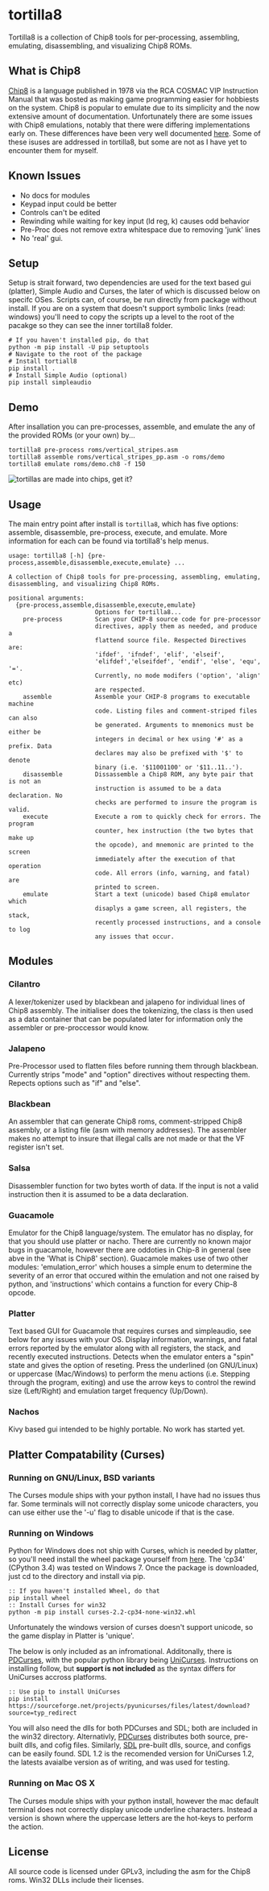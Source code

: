 # tortilla8

Tortilla8 is a collection of Chip8 tools for per-processing, assembling, emulating, disassembling, and visualizing Chip8 ROMs.

## What is Chip8

[Chip8](https://en.wikipedia.org/wiki/CHIP-8) is a language published in 1978 via the RCA COSMAC VIP Instruction Manual that was bosted as making game programming easier for hobbiests on the system. Chip8 is popular to emulate due to its simplicity and the now extensive amount of documentation. Unfortunately there are some issues with Chip8 emulations, notably that there were differing implementations early on. These differences have been very well documented [here](https://github.com/Chromatophore/HP48-Superchip#behavior-and-quirk-investigations). Some of these isuses are addressed in tortilla8, but some are not as I have yet to encounter them for myself.

## Known Issues

* No docs for modules
* Keypad input could be better
* Controls can't be edited
* Rewinding while waiting for key input (ld reg, k) causes odd behavior
* Pre-Proc does not remove extra whitespace due to removing 'junk' lines
* No 'real' gui.

## Setup

Setup is strait forward, two dependencies are used for the text based gui (platter), Simple Audio and Curses, the later of which is discussed below on specifc OSes. Scripts can, of course, be run directly from package without install. If you are on a system that doesn't support symbolic links (read: windows) you'll need to copy the scripts up a level to the root of the pacakge so they can see the inner tortilla8 folder.

```
# If you haven't installed pip, do that
python -m pip install -U pip setuptools
# Navigate to the root of the package
# Install tortiall8
pip install .
# Install Simple Audio (optional)
pip install simpleaudio
```

## Demo

After insallation you can pre-processes, assemble, and emulate the any of the provided ROMs (or your own) by...
```
tortilla8 pre-process roms/vertical_stripes.asm
tortilla8 assemble roms/vertical_stripes_pp.asm -o roms/demo
tortilla8 emulate roms/demo.ch8 -f 150
```

![tortillas are made into chips, get it?](https://github.com/aanunez/tortilla8/raw/master/docs/platter_demo1.png "Platter running vertical_stripes.ch8")

## Usage

The main entry point after install is `tortilla8`, which has five options: assemble, disassemble, pre-process, execute, and emulate. More information for each can be found via tortilla8's help menus.

```
usage: tortilla8 [-h] {pre-process,assemble,disassemble,execute,emulate} ...

A collection of Chip8 tools for pre-processing, assembling, emulating,
disassembling, and visualizing Chip8 ROMs.

positional arguments:
  {pre-process,assemble,disassemble,execute,emulate}
                        Options for tortilla8...
    pre-process         Scan your CHIP-8 source code for pre-processor
                        directives, apply them as needed, and produce a
                        flattend source file. Respected Directives are:
                        'ifdef', 'ifndef', 'elif', 'elseif',
                        'elifdef','elseifdef', 'endif', 'else', 'equ', '='.
                        Currently, no mode modifers ('option', 'align' etc)
                        are respected.
    assemble            Assemble your CHIP-8 programs to executable machine
                        code. Listing files and comment-striped files can also
                        be generated. Arguments to mnemonics must be either be
                        integers in decimal or hex using '#' as a prefix. Data
                        declares may also be prefixed with '$' to denote
                        binary (i.e. '$11001100' or '$11..11..').
    disassemble         Dissassemble a Chip8 ROM, any byte pair that is not an
                        instruction is assumed to be a data declaration. No
                        checks are performed to insure the program is valid.
    execute             Execute a rom to quickly check for errors. The program
                        counter, hex instruction (the two bytes that make up
                        the opcode), and mnemonic are printed to the screen
                        immediately after the execution of that operation
                        code. All errors (info, warning, and fatal) are
                        printed to screen.
    emulate             Start a text (unicode) based Chip8 emulator which
                        disaplys a game screen, all registers, the stack,
                        recently processed instructions, and a console to log
                        any issues that occur.
```

## Modules

### Cilantro

A lexer/tokenizer used by blackbean and jalapeno for individual lines of Chip8 assembly. The initialiser does the tokenizing, the class is then used as a data container that can be populated later for information only the assembler or pre-proccessor would know.

### Jalapeno

Pre-Processor used to flatten files before running them through blackbean. Currently strips "mode" and "option" directives without respecting them. Repects options such as "if" and "else".

### Blackbean

An assembler that can generate Chip8 roms, comment-stripped Chip8 assembly, or a listing file (asm with memory addresses). The assembler makes no attempt to insure that illegal calls are not made or that the VF register isn't set.

### Salsa

Disassembler function for two bytes worth of data. If the input is not a valid instruction then it is assumed to be a data declaration.

### Guacamole

Emulator for the Chip8 language/system. The emulator has no display, for that you should use platter or nacho. There are currently no known major bugs in guacamole, however there are oddoties in Chip-8 in general (see abve in the 'What is Chip8' section). Guacamole makes use of two other modules: 'emulation_error' which houses a simple enum to determine the severity of an error that occured within the emulation and not one raised by python, and 'instructions' which contains a function for every Chip-8 opcode.

### Platter

Text based GUI for Guacamole that requires curses and simpleaudio, see below for any issues with your OS. Display information, warnings, and fatal errors reported by the emulator along with all registers, the stack, and recently executed instructions. Detects when the emulator enters a "spin" state and gives the option of reseting. Press the underlined (on GNU/Linux) or uppercase (Mac/Windows) to perform the menu actions (i.e. Stepping through the program, exiting) and use the arrow keys to control the rewind size (Left/Right) and emulation target frequency (Up/Down).

### Nachos

Kivy based gui intended to be highly portable. No work has started yet.

## Platter Compatability (Curses)

### Running on GNU/Linux, BSD variants

The Curses module ships with your python install, I have had no issues thus far. Some terminals will not correctly display some unicode characters, you can use either use the '-u' flag to disable unicode if that is the case.

### Running on Windows

Python for Windows does not ship with Curses, which is needed by platter, so you'll need install the wheel package yourself from [here](http://www.lfd.uci.edu/~gohlke/pythonlibs/). The 'cp34' (CPython 3.4) was tested on Windows 7. Once the package is downloaded, just cd to the directory and install via pip.
```
:: If you haven't installed Wheel, do that
pip install wheel
:: Install Curses for win32
python -m pip install curses-2.2-cp34-none-win32.whl
```
Unfortunately the windows version of curses doesn't support unicode, so the game display in Platter is 'unique'.

The below is only included as an infromational.
Additonally, there is [PDCurses](https://pdcurses.sourceforge.io/), with the popular python library being [UniCurses](https://pdcurses.sourceforge.io/). Instructions on installing follow, but **support is not included** as the syntax differs for UniCurses accross platforms.
```
:: Use pip to install UniCurses
pip install https://sourceforge.net/projects/pyunicurses/files/latest/download?source=typ_redirect
```
You will also need the dlls for both PDCurses and SDL; both are included in the win32 directory. Alternativly, [PDCurses](https://pdcurses.sourceforge.io/) distributes both source, pre-built dlls, and cofig files. Similarly, [SDL](https://www.libsdl.org/download-1.2.php) pre-built dlls, source, and configs can be easily found. SDL 1.2 is the recomended version for UniCurses 1.2, the latests avaialbe version as of writing, and was used for testing.

### Running on Mac OS X

The Curses module ships with your python install, however the mac default terminal does not correctly display unicode underline characters. Instead a version is shown where the uppercase letters are the hot-keys to perform the action.

## License

All source code is licensed under GPLv3, including the asm for the Chip8 roms. Win32 DLLs include their licenses.

